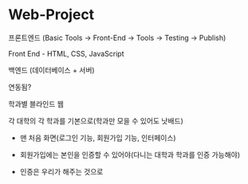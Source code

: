 # Web-Project

프론트엔드 (Basic Tools -> Front-End -> Tools -> Testing -> Publish)

Front End - HTML, CSS, JavaScript

백엔드 (데이터베이스 + 서버)

연동됨?

학과별 블라인드 웹

각 대학의 각 학과를 기본으로(학과만 모을 수 있어도 낫배드)

- 맨 처음 화면(로그인 기능, 회원가입 기능, 인터페이스)
- 회원가입에는 본인을 인증할 수 있어야(다니는 대학과 학과를 인증 가능해야)

- 인증은 우리가 해주는 것으로


